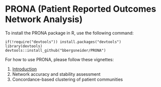 # PRONA (Patient Reported Outcomes Network Analysis)
 
To install the PRONA package in R, use the following command:

```
if(!require("devtools")) install.packages("devtools")
library(devtools)
devtools::install_github("bbergsneider/PRONA")
```

For how to use PRONA, please follow these vignettes:
1. [Introduction]([url](https://rpubs.com/brandonbergs/prona-introduction))
2. Network accuracy and stability assessment
3. Concordance-based clustering of patient communities
